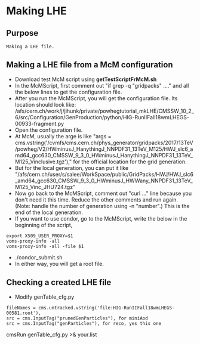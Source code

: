 # Making LHE



## Purpose
```
Making a LHE file.
```

## Making a LHE file from a McM configuration
 * Download test McM script using **getTestScriptFrMcM.sh**
 * In the McMScript, first comment out "if grep -q "gridpacks" ...." and all the below lines to get the configuration file.
 * After you run the McMScript, you will get the configuration file. Its location should look like:
 /afs/cern.ch/work/j/jihunk/private/powhegtutorial_mkLHE/CMSSW_10_2_6/src/Configuration/GenProduction/python/HIG-RunIIFall18wmLHEGS-00933-fragment.py
 * Open the configuration file.
 * At McM, usually the arge is like "args = cms.vstring('/cvmfs/cms.cern.ch/phys_generator/gridpacks/2017/13TeV/powheg/V2/HWminusJ_HanythingJ_NNPDF31_13TeV_M125/HWJ_slc6_amd64_gcc630_CMSSW_9_3_0_HWminusJ_HanythingJ_NNPDF31_13TeV_M125_Vinclusive.tgz')," for the official location for the grid generation.
 * But for the local generation, you can put it like "/afs/cern.ch/user/s/salee/WorkSpace/public/GridPacks/HWJ/HWJ_slc6_amd64_gcc630_CMSSW_9_3_0_HWminusJ_HWWany_NNPDF31_13TeV_M125_Vinc_JHU724.tgz"
 * Now go back to the McMScript, comment out "curl ..." line because you don't need it this time. Reduce the other comments and run again. (Note: handle the number of generation using -n "number".) This is the end of the local generation.
 * If you want to use condor, go to the McMScript, write the below in the beginning of the script,
 ```
 export X509_USER_PROXY=$1
 voms-proxy-info -all
 voms-proxy-info -all -file $1
 ```
 * ./condor\_submit.sh
 * In either way, you will get a root file.

## Checking a created LHE file
 * Modify genTable_cfg.py 
 ```
 fileNames = cms.untracked.vstring('file:HIG-RunIIFall18wmLHEGS-00581.root'),
 src = cms.InputTag("prunedGenParticles"), for miniAod
 src = cms.InputTag("genParticles"), for reco, yes this one
 ```
 cmsRun genTable\_cfg.py >& your.list



